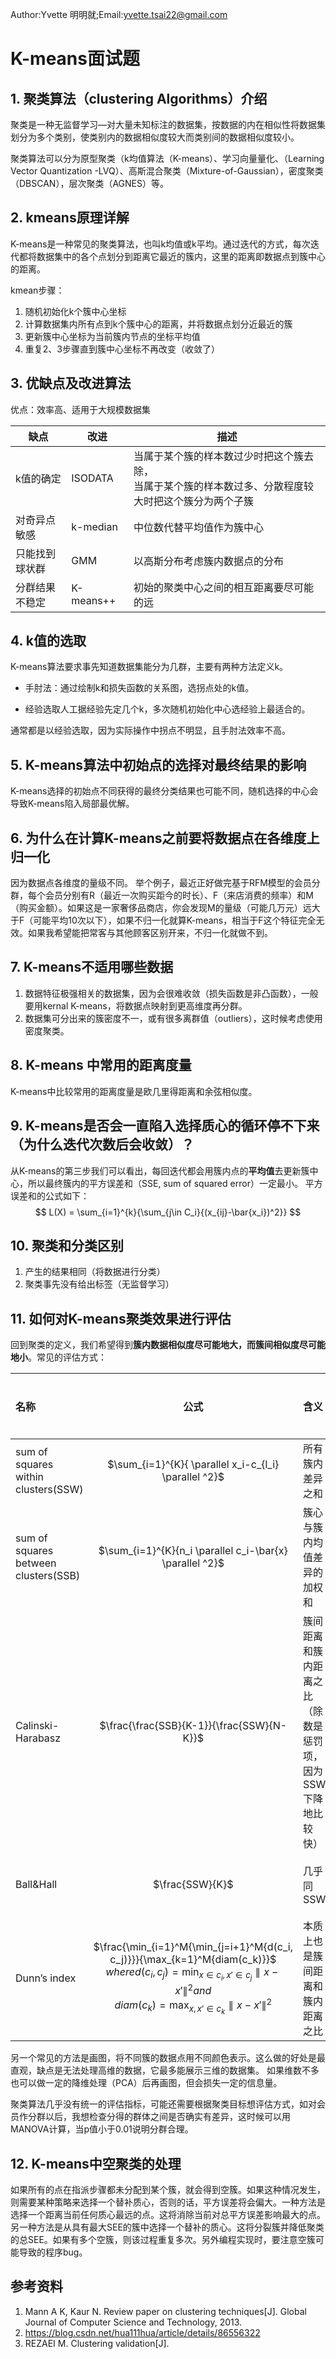 



Author:Yvette  明明就;Email:yvette.tsai22@gmail.com

# K-means面试题

## 1. 聚类算法（clustering Algorithms）介绍

聚类是一种无监督学习—对大量未知标注的数据集，按数据的内在相似性将数据集划分为多个类别，使类别内的数据相似度较大而类别间的数据相似度较小。

聚类算法可以分为原型聚类（k均值算法（K-means）、学习向量量化、（Learning Vector Quantization -LVQ）、高斯混合聚类（Mixture-of-Gaussian），密度聚类（DBSCAN），层次聚类（AGNES）等。

## 2. kmeans原理详解

K-means是一种常见的聚类算法，也叫k均值或k平均。通过迭代的方式，每次迭代都将数据集中的各个点划分到距离它最近的簇内，这里的距离即数据点到簇中心的距离。

kmean步骤：

1. 随机初始化k个簇中心坐标
2. 计算数据集内所有点到k个簇中心的距离，并将数据点划分近最近的簇
3. 更新簇中心坐标为当前簇内节点的坐标平均值
4. 重复2、3步骤直到簇中心坐标不再改变（收敛了）

## 3.  优缺点及改进算法

优点：效率高、适用于大规模数据集

| 缺点           | 改进      | 描述                                                         |
| -------------- | --------- | ------------------------------------------------------------ |
| k值的确定      | ISODATA   | 当属于某个簇的样本数过少时把这个簇去除，<br>当属于某个簇的样本数过多、分散程度较大时把这个簇分为两个子簇|
| 对奇异点敏感   | k-median  | 中位数代替平均值作为簇中心                                   |
| 只能找到球状群 | GMM       | 以高斯分布考虑簇内数据点的分布                               |
| 分群结果不稳定 | K-means++ | 初始的聚类中心之间的相互距离要尽可能的远                     |

## 4. k值的选取


K-means算法要求事先知道数据集能分为几群，主要有两种方法定义k。

- 手肘法：通过绘制k和损失函数的关系图，选拐点处的k值。

- 经验选取人工据经验先定几个k，多次随机初始化中心选经验上最适合的。

通常都是以经验选取，因为实际操作中拐点不明显，且手肘法效率不高。


## 5. K-means算法中初始点的选择对最终结果的影响


K-means选择的初始点不同获得的最终分类结果也可能不同，随机选择的中心会导致K-means陷入局部最优解。


## 6. 为什么在计算K-means之前要将数据点在各维度上归一化

因为数据点各维度的量级不同。
举个例子，最近正好做完基于RFM模型的会员分群，每个会员分别有R（最近一次购买距今的时长）、F（来店消费的频率）和M（购买金额）。如果这是一家奢侈品商店，你会发现M的量级（可能几万元）远大于F（可能平均10次以下），如果不归一化就算K-means，相当于F这个特征完全无效。如果我希望能把常客与其他顾客区别开来，不归一化就做不到。



## 7.  K-means不适用哪些数据


1. 数据特征极强相关的数据集，因为会很难收敛（损失函数是非凸函数），一般要用kernal K-means，将数据点映射到更高维度再分群。
2. 数据集可分出来的簇密度不一，或有很多离群值（outliers），这时候考虑使用密度聚类。


## 8.  K-means 中常用的距离度量


K-means中比较常用的距离度量是欧几里得距离和余弦相似度。


## 9. K-means是否会一直陷入选择质心的循环停不下来（为什么迭代次数后会收敛）？


从K-means的第三步我们可以看出，每回迭代都会用簇内点的**平均值**去更新簇中心，所以最终簇内的平方误差和（SSE, sum of squared error）一定最小。 平方误差和的公式如下：
$$
L(X) = \sum_{i=1}^{k}{\sum_{j\in C_i}{(x_{ij}-\bar{x_i})^2}}
$$

## 10. 聚类和分类区别


1. 产生的结果相同（将数据进行分类）
2. 聚类事先没有给出标签（无监督学习）


## 11. 如何对K-means聚类效果进行评估


回到聚类的定义，我们希望得到**簇内数据相似度尽可能地大，而簇间相似度尽可能地小**。常见的评估方式：

|                   名称               |                            公式                           |  含义  |  如何比较   |
|:-------------------------------------| :------------------------------------------------------: | :----- | :----------- |
| sum of squares within clusters(SSW)  | $\sum_{i=1}^{K}{ \parallel x_i-c_{l_i} \parallel ^2}$    |所有簇内差异之和|越小越好|
| sum of squares between clusters(SSB) | $\sum_{i=1}^{K}{n_i \parallel c_i-\bar{x} \parallel ^2}$ |簇心与簇内均值差异的加权和|越大越好|
|Calinski-Harabasz                     | $\frac{\frac{SSB}{K-1}}{\frac{SSW}{N-K}}$                       |簇间距离和簇内距离之比（除数是惩罚项，因为SSW下降地比较快）|越大越好 |
|Ball&Hall                             |$\frac{SSW}{K}$                                           | 几乎同SSW|越小越好|
|Dunn’s index                          | $\frac{\min_{i=1}^M{\min_{j=i+1}^M{d(c_i, c_j)}}}{\max_{k=1}^M{diam(c_k)}}$ <br/>$where d(c_i, c_j)=\min_{x \in c_i, x' \in c_j}{\parallel x-x' \parallel}^2 and$ <br/> $diam(c_k)=\max_{x, x' \in c_k}{\parallel x-x' \parallel}^2$ |本质上也是簇间距离和簇内距离之比|越大越好|


另一个常见的方法是画图，将不同簇的数据点用不同颜色表示。这么做的好处是最直观，缺点是无法处理高维的数据，它最多能展示三维的数据集。
如果维数不多也可以做一定的降维处理（PCA）后再画图，但会损失一定的信息量。 

聚类算法几乎没有统一的评估指标，可能还需要根据聚类目标想评估方式，如对会员作分群以后，我想检查分得的群体之间是否确实有差异，这时候可以用MANOVA计算，当p值小于0.01说明分群合理。

## 12. K-means中空聚类的处理


如果所有的点在指派步骤都未分配到某个簇，就会得到空簇。如果这种情况发生，则需要某种策略来选择一个替补质心，否则的话，平方误差将会偏大。一种方法是选择一个距离当前任何质心最远的点。这将消除当前对总平方误差影响最大的点。另一种方法是从具有最大SEE的簇中选择一个替补的质心。这将分裂簇并降低聚类的总SEE。如果有多个空簇，则该过程重复多次。另外编程实现时，要注意空簇可能导致的程序bug。


## 参考资料

1. Mann A K, Kaur N. Review paper on clustering techniques[J]. Global Journal of Computer Science and Technology, 2013.
2. https://blog.csdn.net/hua111hua/article/details/86556322
3. REZAEI M. Clustering validation[J].
